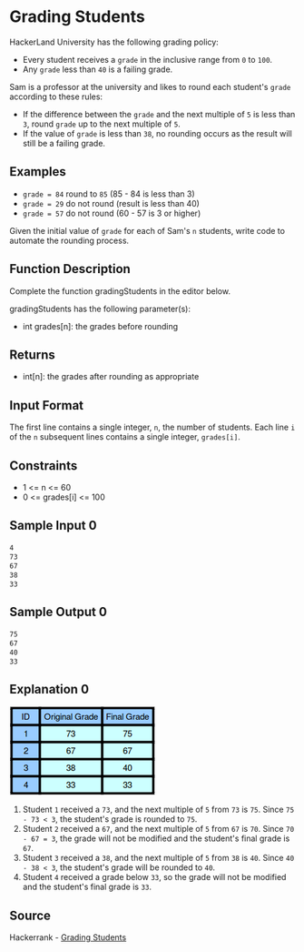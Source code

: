 # Grading Students

HackerLand University has the following grading policy:

- Every student receives a `grade` in the inclusive range from `0` to `100`.
- Any `grade` less than `40` is a failing grade.

Sam is a professor at the university and likes to round each student's `grade` according to these rules:

- If the difference between the `grade` and the next multiple of `5` is less than `3`, round `grade` up to the next multiple of `5`.
- If the value of `grade` is less than `38`, no rounding occurs as the result will still be a failing grade.

## Examples

- `grade = 84` round to `85` (85 - 84 is less than 3)
- `grade = 29` do not round (result is less than 40)
- `grade = 57` do not round (60 - 57 is 3 or higher)

Given the initial value of `grade` for each of Sam's `n` students, write code to automate the rounding process.

## Function Description

Complete the function gradingStudents in the editor below.

gradingStudents has the following parameter(s):

- int grades[n]: the grades before rounding

## Returns

- int[n]: the grades after rounding as appropriate

## Input Format

The first line contains a single integer, `n`, the number of students.
Each line `i` of the `n` subsequent lines contains a single integer, `grades[i]`.

## Constraints

- 1 <= n <= 60
- 0 <= grades[i] <= 100

## Sample Input 0

```
4
73
67
38
33
```

## Sample Output 0

```
75
67
40
33
```

## Explanation 0

![curving2.png](curving2.png)

1. Student `1` received a `73`, and the next multiple of `5` from `73` is `75`. Since `75 - 73 < 3`, the student's grade is rounded to `75`.
2. Student `2` received a `67`, and the next multiple of `5` from `67` is `70`. Since `70 - 67 = 3`, the grade will not be modified and the student's final grade is `67`.
3. Student `3` received a `38`, and the next multiple of `5` from `38` is `40`. Since `40 - 38 < 3`, the student's grade will be rounded to `40`.
4. Student `4` received a grade below `33`, so the grade will not be modified and the student's final grade is `33`.

## Source

Hackerrank - [Grading Students](https://www.hackerrank.com/challenges/grading/problem)
